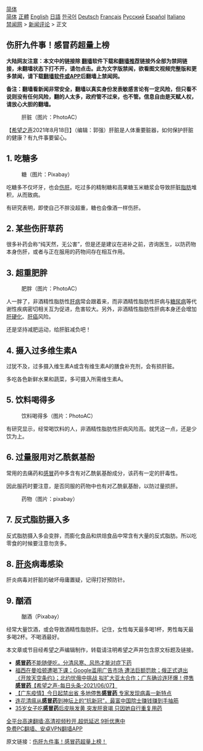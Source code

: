  <!-- 面包屑导航 --> <div class="breadcrumb"><!-- GTranslate: https://gtranslate.io/ -->  <div class="switcher notranslate">  <div class="selected">  <a href="#" onclick="return false;"> 简体</a>  </div>  <div class="option">  <a href="https://www.bannedbook.org" onclick="doGTranslate('zh-CN|zh-CN');jQuery('div.switcher div.selected a').html(jQuery(this).html());return false;" title="简体中文" class="nturl selected"> 简体</a>  <a href="https://www.bannedbook.org/zh-tw/" onclick="doGTranslate('zh-CN|zh-TW');jQuery('div.switcher div.selected a').html(jQuery(this).html());return false;" title="繁體中文" class="nturl"> 正體</a>  <a href="https://www.bannedbook.org/en/" onclick="doGTranslate('zh-CN|en');jQuery('div.switcher div.selected a').html(jQuery(this).html());return false;" title="English" class="nturl"> English</a>  <a href="https://www.bannedbook.org/ja/" onclick="doGTranslate('zh-CN|ja');jQuery('div.switcher div.selected a').html(jQuery(this).html());return false;" title="日本語" class="nturl"> 日語</a>  <a href="https://www.bannedbook.org/ko/" onclick="doGTranslate('zh-CN|ko');jQuery('div.switcher div.selected a').html(jQuery(this).html());return false;" title="한국어" class="nturl"> 한국어</a>  <a href="https://www.bannedbook.org/de/" onclick="doGTranslate('zh-CN|de');jQuery('div.switcher div.selected a').html(jQuery(this).html());return false;" title="Deutsch" class="nturl"> Deutsch</a>  <a href="https://www.bannedbook.org/fr/" onclick="doGTranslate('zh-CN|fr');jQuery('div.switcher div.selected a').html(jQuery(this).html());return false;" title="Français" class="nturl"> Français</a>  <a href="https://www.bannedbook.org/ru/" onclick="doGTranslate('zh-CN|ru');jQuery('div.switcher div.selected a').html(jQuery(this).html());return false;" title="Русский" class="nturl"> Русский</a>  <a href="https://www.bannedbook.org/es/" onclick="doGTranslate('zh-CN|es');jQuery('div.switcher div.selected a').html(jQuery(this).html());return false;" title="Español" class="nturl"> Español</a>  <a href="https://www.bannedbook.org/it/" onclick="doGTranslate('zh-CN|it');jQuery('div.switcher div.selected a').html(jQuery(this).html());return false;" title="Italiano" class="nturl"> Italiano</a>  </div>  </div>      <div class='breadcrumb-sub'><!-- Breadcrumb NavXT 6.3.0 --> <a href="https://www.bannedbook.org/" class="home">禁闻网</a> &gt; <a href="https://www.bannedbook.org/bnews/comments/" class="category">新闻评论</a> &gt; 正文</div></div><h2>伤肝九件事！感冒药超量上榜</h2> <p class="notice"><b>大陆网友注意：本文中的链接除 <a href="https://github.com/bannedbook/fanqiang" >翻墙</a>软件下载和<a href="https://github.com/killgcd/justmysocks/blob/master/README.md">翻墙推荐</a>链接外全部为禁网链接，未翻墙状态下打不开，请勿点击。此为文字版禁闻，欲看图文视频完整版和更多禁闻，请下载<a href="https://github.com/bannedbook/fanqiang">翻墙软件或APP</a>后翻墙上禁闻网。</p><p>备注：翻墙看新闻非常安全，翻墙以真实身份发表敏感言论有一定风险，但只看不说则没有任何风险，翻的人太多，政府管不过来，也不管。信息自由是天赋人权，请放心大胆的翻墙。</b></p>  <div class="entry"> <figure> <p><figcaption>肝脏（图片：PhotoAC）</figcaption></figure> <p>【<span class='wp_keywordlink_affiliate'><a href="https://www.soundofhope.org" title="希望之声" target="_blank">希望之声</a></span>2021年8月18日】（编辑：郭强）肝脏是人体重要脏器，如何保护肝脏的健康？有九件事要留心。</p> <h2>1. 吃糖多</h2> <figure><figcaption>糖（图片：Pixabay）</figcaption></figure> <p>吃糖多不仅坏牙，也会<a href="https://www.bannedbook.org/bnews/tag/%e4%bc%a4%e8%82%9d/" class="st_tag internal_tag" rel="tag" title="标签 伤肝 下的日志">伤肝</a>。吃过多的精制糖和高果糖玉米糖浆会导致肝脏<a href="https://www.bannedbook.org/bnews/tag/%E8%84%82%E8%82%AA/" class="st_tag internal_tag" rel="tag" title="标签 脂肪 下的日志">脂肪</a>堆积，从而致病。</p> <p>有研究表明，即使自己不胖没超重，糖也会像酒一样伤肝。</p> <h2>2. 某些伤肝草药</h2> <p>很多补药会称“纯天然，无公害”，但是还是建议在进补之前，咨询医生，以防药物本身伤肝，或者与正在服用的药物间存在相互作用。</p>  <h2>3. 超重肥胖</h2> <figure><figcaption>肥胖（图片：PhotoAC）</figcaption></figure> <p>人一胖了，非酒精性脂肪性<a href="https://www.bannedbook.org/bnews/tag/%E8%82%9D%E7%97%85/" class="st_tag internal_tag" rel="tag" title="标签 肝病 下的日志">肝病</a>常会跟着来，而非酒精性脂肪性肝病与<a href="https://www.bannedbook.org/bnews/tag/%e7%b3%96%e5%b0%bf%e7%97%85/" class="st_tag internal_tag" rel="tag" title="标签 糖尿病 下的日志">糖尿病</a>等代谢性疾病密切相关互为促进，危害较大。另外，非酒精性脂肪性肝病本身还会增加<a href="https://www.bannedbook.org/bnews/tag/%e8%82%9d%e7%a1%ac%e5%8c%96/" class="st_tag internal_tag" rel="tag" title="标签 肝硬化 下的日志">肝硬化</a>、<a href="https://www.bannedbook.org/bnews/tag/%E8%82%9D%E7%99%8C/" class="st_tag internal_tag" rel="tag" title="标签 肝癌 下的日志">肝癌</a>风险。</p> <p>还是坚持减肥运动，给肝脏减负吧！</p> <h2>4. 摄入过多维生素A</h2> <p>过犹不及，过多摄入维生素A或含有维生素A的膳食补充剂，会有损肝脏。</p> <p>多吃各色新鲜水果和蔬菜，多可摄入所需维生素A。</p>  <h2>5. 饮料喝得多</h2> <figure><figcaption>饮料喝得多（图片：PhotoAC）</figcaption></figure> <p>有研究显示，经常喝饮料的人，非酒精性脂肪性肝病风险高。就凭这一点，还是少饮为上。</p> <h2>6. 过量服用对乙酰氨基酚</h2> <p>常用的去痛药和<a href="https://www.bannedbook.org/bnews/tag/%E6%84%9F%E5%86%92/" class="st_tag internal_tag" rel="tag" title="标签 感冒 下的日志">感冒</a>药中多含有对乙酰氨基酚成分，该药有一定的肝毒性。</p> <p>因此服药时要注意，是否同服的药物中也有对乙酰氨基酚，以防过量损肝。</p> <figure><figcaption>药物（图片：pixabay）</figcaption></figure> <h2>7. 反式脂肪摄入多</h2> <p>反式脂肪摄入多会变胖，而膨化食品和烘焙食品中常含有大量的反式脂肪。所以吃零食的时候要注意勿贪多。</p>  <h2>8. <a href="https://www.bannedbook.org/bnews/tag/%E8%82%9D%E7%82%8E/" class="st_tag internal_tag" rel="tag" title="标签 肝炎 下的日志">肝炎</a>病毒感染</h2> <p>肝炎病毒对肝脏的破坏毋庸置疑，记得打好预防针。</p> <h2>9. 酗酒</h2> <figure><figcaption>酗酒（Pixabay）</figcaption></figure> <p>经常大量饮酒，或会导致酒精性脂肪肝。记住，女性每天最多喝1杯，男性每天最多喝2杯。不喝酒最好。</p> <p>本文章或节目经希望之声编辑制作，转载请注明希望之声并包含原文标题及链接。 </p> <ul class='op-related-articles' title='相关阅读'> <li><a href='https://www.bannedbook.org/bnews/health/20210725/1593718.html' target='_blank'><b>感冒药</b>不能随便吃，分清风寒、风热才能对症下药</a></li> <li><a href='https://www.bannedbook.org/bnews/comments/20210608/1561957.html' target='_blank'>福西在曼哈顿遭喝下课；Google滥用广告市场 遭法巨额罚款；俄正式退出《开放天空条约》；北约忧俄中挑战 拟扩大亚太合作；广东确诊连环爆！停售<b>感冒药</b>【希望之声-每日头条-2021/06/07】</a></li> <li><a href='https://www.bannedbook.org/bnews/comments/20210607/1561778.html' target='_blank'>【广东疫情】今日起禁出省 多地停售<b>感冒药</b> 专家发现病毒一新特点</a></li> <li><a href='https://www.bannedbook.org/bnews/cnnews/20210522/1551583.html' target='_blank'>连花清瘟从<b>感冒药</b>到神坛上的“抗新冠”，最富中国院士赚钱赚到手抽筋</a></li> <li><a href='https://www.bannedbook.org/bnews/health/20201229/1457001.html' target='_blank'>35岁女子吃<b>感冒药</b>后皮肤发黄 突发肝衰竭 只因她自行重复用药</a></li> </ul> <p class="texttj"> <a href="https://github.com/bannedbook/fanqiang/wiki/V2ray%E6%9C%BA%E5%9C%BA" target="_blank">全平台高速翻墙:高清视频秒开,超低延迟,9折优惠中</a><br/> <a href="https://github.com/bannedbook/fanqiang/wiki/%E7%A6%81%E9%97%BB%E7%BD%91%E5%AE%89%E5%8D%93%E7%BF%BB%E5%A2%99%E6%96%B0%E9%97%BBAPP" target="_blank">免费PC翻墙、安卓VPN翻墙APP</a></p> <p>原文链接：<a class="src_link"  href="https://www.soundofhope.org/post/535691" target="_blank">伤肝九件事！感冒药超量上榜！</a></p><a name='sharetosocial'></a>  <div style="margin-bottom:5px;padding-bottom:5px;clear:both"> <div id="archive-pix-1" class="banner-ads"> <!-- AuctionX Display platform tag START --> <div id="26318x728x90x621x_ADSLOT2" clicktrack="%%CLICK_URL_ESC%%"></div> <!-- AuctionX Display platform tag END --> </div> <div id="archive-pix-2" class="banner-ads"> <!-- AuctionX Display platform tag START --> <div id="26315x300x250x621x_ADSLOT2" clicktrack="%%CLICK_URL_ESC%%"></div> <!-- AuctionX Display platform tag END --> </div> </div>  <div id="archive-pix-1" class="banner-ads"> <!-- AuctionX Display platform tag START --> <div id="26318x728x90x621x_ADSLOT3" clicktrack="%%CLICK_URL_ESC%%"></div> <!-- AuctionX Display platform tag END --> </div> </div><!--END ENTRY--> 